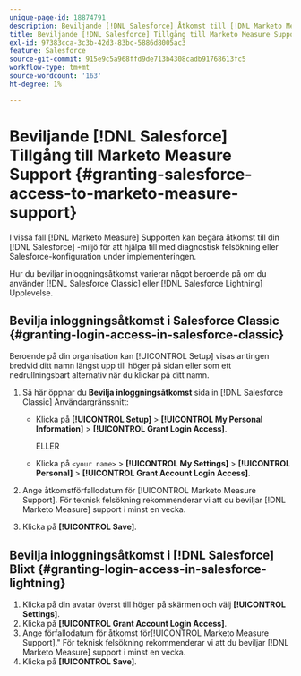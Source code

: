 ```yaml
---
unique-page-id: 18874791
description: Beviljande [!DNL Salesforce] Åtkomst till [!DNL Marketo Measure] Support - [!DNL Marketo Measure]
title: Beviljande [!DNL Salesforce] Tillgång till Marketo Measure Support
exl-id: 97383cca-3c3b-42d3-83bc-5886d8005ac3
feature: Salesforce
source-git-commit: 915e9c5a968ffd9de713b4308cadb91768613fc5
workflow-type: tm+mt
source-wordcount: '163'
ht-degree: 1%

---
```


# Beviljande [!DNL Salesforce] Tillgång till Marketo Measure Support {#granting-salesforce-access-to-marketo-measure-support}

I vissa fall [!DNL Marketo Measure] Supporten kan begära åtkomst till din [!DNL Salesforce] -miljö för att hjälpa till med diagnostisk felsökning eller Salesforce-konfiguration under implementeringen.

Hur du beviljar inloggningsåtkomst varierar något beroende på om du använder [!DNL Salesforce Classic] eller [!DNL Salesforce Lightning] Upplevelse.

## Bevilja inloggningsåtkomst i Salesforce Classic {#granting-login-access-in-salesforce-classic}

Beroende på din organisation kan [!UICONTROL Setup] visas antingen bredvid ditt namn längst upp till höger på sidan eller som ett nedrullningsbart alternativ när du klickar på ditt namn.

1. Så här öppnar du **Bevilja inloggningsåtkomst** sida in [!DNL Salesforce Classic] Användargränssnitt:

   * Klicka på **[!UICONTROL Setup]** > **[!UICONTROL My Personal Information]** > **[!UICONTROL Grant Login Access]**.

     ELLER

   * Klicka på `<your name>` > **[!UICONTROL My Settings]** > **[!UICONTROL Personal]** > **[!UICONTROL Grant Account Login Access]**.

1. Ange åtkomstförfallodatum för [!UICONTROL Marketo Measure Support]. För teknisk felsökning rekommenderar vi att du beviljar [!DNL Marketo Measure] support i minst en vecka.
1. Klicka på **[!UICONTROL Save]**.

## Bevilja inloggningsåtkomst i [!DNL Salesforce] Blixt {#granting-login-access-in-salesforce-lightning}

1. Klicka på din avatar överst till höger på skärmen och välj **[!UICONTROL Settings]**.
1. Klicka på **[!UICONTROL Grant Account Login Access]**.
1. Ange förfallodatum för åtkomst för[!UICONTROL Marketo Measure Support].&quot; För teknisk felsökning rekommenderar vi att du beviljar [!DNL Marketo Measure] support i minst en vecka.
1. Klicka på **[!UICONTROL Save]**.
